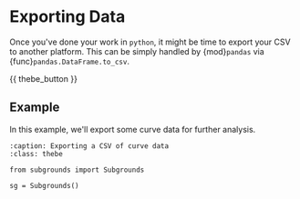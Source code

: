 # Exporting Data

Once you've done your work in `python`, it might be time to export your CSV to another platform. This can be simply handled by {mod}`pandas` via {func}`pandas.DataFrame.to_csv`.

{{ thebe_button }}

## Example

In this example, we'll export some curve data for further analysis.

```{code-block} python
:caption: Exporting a CSV of curve data
:class: thebe

from subgrounds import Subgrounds

sg = Subgrounds()



```
